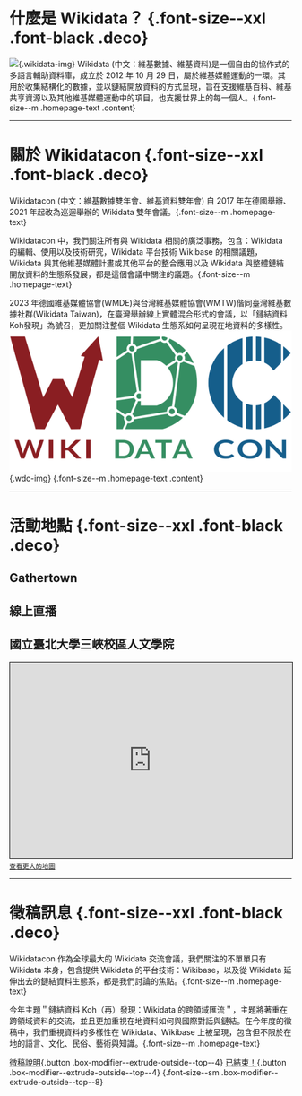 # 什麼是 Wikidata？ {.font-size--xxl .font-black .deco}

![](https://upload.wikimedia.org/wikipedia/commons/6/66/Wikidata-logo-en.svg){.wikidata-img}
Wikidata (中文：維基數據、維基資料)是一個自由的協作式的多語言輔助資料庫，成立於 2012 年 10 月 29 日，屬於維基媒體運動的一環。其用於收集結構化的數據，並以鏈結開放資料的方式呈現，旨在支援維基百科、維基共享資源以及其他維基媒體運動中的項目，也支援世界上的每一個人。{.font-size--m .homepage-text .content}

---

# 關於 Wikidatacon {.font-size--xxl .font-black .deco}

Wikidatacon (中文：維基數據雙年會、維基資料雙年會) 自 2017 年在德國舉辦、2021 年起改為巡迴舉辦的 Wikidata 雙年會議。{.font-size--m .homepage-text}

Wikidatacon 中，我們關注所有與 Wikidata 相關的廣泛事務，包含：Wikidata 的編輯、使用以及技術研究，Wikidata 平台技術 Wikibase 的相關議題，Wikidata 與其他維基媒體計畫或其他平台的整合應用以及 Wikidata 與整體鏈結開放資料的生態系發展，都是這個會議中關注的議題。{.font-size--m .homepage-text}

2023 年德國維基媒體協會(WMDE)與台灣維基媒體協會(WMTW)偕同臺灣維基數據社群(Wikidata Taiwan)，在臺灣舉辦線上實體混合形式的會議，以「鏈結資料Koh發現」為號召，更加關注整個 Wikidata 生態系如何呈現在地資料的多樣性。
![](/LOGO_w_RGB.svg){.wdc-img} {.font-size--m .homepage-text .content}

---

# 活動地點 {.font-size--xxl .font-black .deco}

## Gathertown

## 線上直播

## 國立臺北大學三峽校區人文學院

<iframe width="100%" height="350" src="https://www.openstreetmap.org/export/embed.html?bbox=121.36910766363145%2C24.94507847521594%2C121.37307196855548%2C24.94744234912393&amp;layer=mapnik&amp;marker=24.946260417840737%2C121.37108981609344" style="border: 1px solid black"></iframe><br/><small><a href="https://www.openstreetmap.org/?mlat=24.94626&amp;mlon=121.37109#map=19/24.94626/121.37109&amp;layers=N">查看更大的地圖</a></small>

---

# 徵稿訊息 {.font-size--xxl .font-black .deco}

Wikidatacon 作為全球最大的 Wikidata 交流會議，我們關注的不單單只有 Wikidata 本身，包含提供 Wikidata 的平台技術：Wikibase，以及從 Wikidata 延伸出去的鏈結資料生態系，都是我們討論的焦點。{.font-size--m .homepage-text}

今年主題＂鏈結資料 Koh（再）發現：Wikidata 的跨領域匯流＂，主題將著重在跨領域資料的交流，並且更加重視在地資料如何與國際對話與鏈結。在今年度的徵稿中，我們重視資料的多樣性在 Wikidata、Wikibase 上被呈現，包含但不限於在地的語言、文化、民俗、藝術與知識。{.font-size--m .homepage-text}

[徵稿說明](/cfp){.button .box-modifier--extrude-outside--top--4}  [已結束！](){.button .box-modifier--extrude-outside--top--4} {.font-size--sm .box-modifier--extrude-outside--top--8}